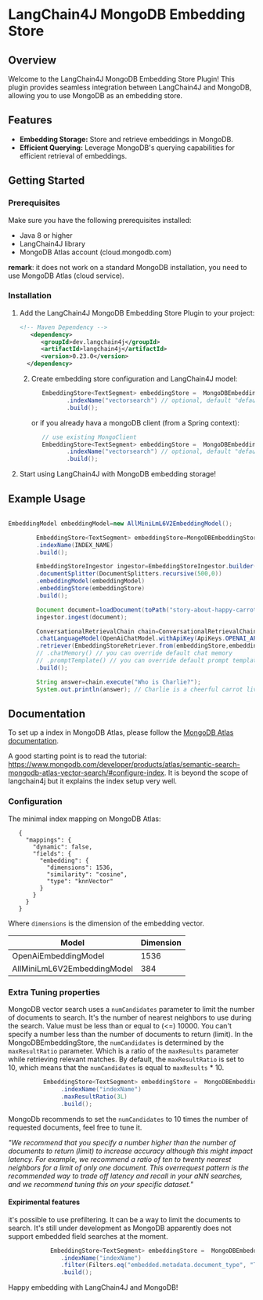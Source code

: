 # LangChain4J MongoDB Embedding Store

## Overview

Welcome to the LangChain4J MongoDB Embedding Store Plugin! This plugin provides seamless integration between LangChain4J
and MongoDB, allowing you to use MongoDB as an embedding store.

## Features

- **Embedding Storage:** Store and retrieve embeddings in MongoDB.
- **Efficient Querying:** Leverage MongoDB's querying capabilities for efficient retrieval of embeddings.

## Getting Started

### Prerequisites

Make sure you have the following prerequisites installed:

- Java 8 or higher
- LangChain4J library
- MongoDB Atlas account (cloud.mongodb.com)

**remark**: it does not work on a standard MongoDB installation, you need to use MongoDB Atlas (cloud service).

### Installation

1. Add the LangChain4J MongoDB Embedding Store Plugin to your project:

   ```xml
   <!-- Maven Dependency -->
      <dependency>
         <groupId>dev.langchain4j</groupId>
         <artifactId>langchain4j</artifactId>
         <version>0.23.0</version>
     </dependency>
   ```

    2. Create embedding store configuration and LangChain4J model:

       ```java
          EmbeddingStore<TextSegment> embeddingStore =  MongoDBEmbeddingStore.withUri(MONGODB_URI, "database", "collection")
                 .indexName("vectorsearch") // optional, default "default"
                 .build();
       ```

       or if you already hava a mongoDB client (from a Spring context):

       ```java
          // use existing MongoClient
          EmbeddingStore<TextSegment> embeddingStore =  MongoDBEmbeddingStore.withMongoDBClient(mongoClient, "database", "collection")
                 .indexName("vectorsearch") // optional, default "default"
                 .build();
       ```

3. Start using LangChain4J with MongoDB embedding storage!

## Example Usage

```java

EmbeddingModel embeddingModel=new AllMiniLmL6V2EmbeddingModel();

        EmbeddingStore<TextSegment> embeddingStore=MongoDBEmbeddingStore.withUri(MONGODB_URI,DATABASE,COLLECTION)
        .indexName(INDEX_NAME)
        .build();

        EmbeddingStoreIngestor ingestor=EmbeddingStoreIngestor.builder()
        .documentSplitter(DocumentSplitters.recursive(500,0))
        .embeddingModel(embeddingModel)
        .embeddingStore(embeddingStore)
        .build();

        Document document=loadDocument(toPath("story-about-happy-carrot.txt"));
        ingestor.ingest(document);

        ConversationalRetrievalChain chain=ConversationalRetrievalChain.builder()
        .chatLanguageModel(OpenAiChatModel.withApiKey(ApiKeys.OPENAI_API_KEY))
        .retriever(EmbeddingStoreRetriever.from(embeddingStore,embeddingModel))
        // .chatMemory() // you can override default chat memory
        // .promptTemplate() // you can override default prompt template
        .build();

        String answer=chain.execute("Who is Charlie?");
        System.out.println(answer); // Charlie is a cheerful carrot living in VeggieVille...
```

## Documentation

To set up a index in MongoDB Atlas, please follow
the [MongoDB Atlas documentation](https://www.mongodb.com/docs/atlas/atlas-search/field-types/knn-vector/).

A good starting point is to read the
tutorial: https://www.mongodb.com/developer/products/atlas/semantic-search-mongodb-atlas-vector-search/#configure-index.
It is beyond the scope of langchain4j but it explains the index setup very well.

### Configuration

The minimal index mapping on MongoDB Atlas:

```
   {
     "mappings": {
       "dynamic": false,
       "fields": {
         "embedding": {
           "dimensions": 1536,
           "similarity": "cosine",
           "type": "knnVector"
         }
       }
     }
   }

```

Where `dimensions` is the dimension of the embedding vector.

| Model                       | Dimension |
|-----------------------------|-----------|
| OpenAiEmbeddingModel        | 1536      |
| AllMiniLmL6V2EmbeddingModel | 384       |



### Extra Tuning properties

MongoDB vector search uses a `numCandidates` parameter to limit the number of documents to search.
It's the number of nearest neighbors to use during the search. Value must be less than or equal to (<=) 10000. You can't specify a number less than the number of documents to return (limit).
In the MongoDBEmbeddingStore, the `numCandidates` is determined by the `maxResultRatio` parameter. Which is a ratio of the `maxResults` parameter while retrieving relevant matches.
By default, the `maxResultRatio` is set to 10, which means that the `numCandidates` is equal to `maxResults` * 10.

```java
          EmbeddingStore<TextSegment> embeddingStore =  MongoDBEmbeddingStore.withMongoDBClient(mongoClient, "database", "collection")
               .indexName("indexName")
               .maxResultRatio(3L)
               .build();
```
MongoDb recommends to set the `numCandidates` to 10 times the number of requested documents, feel free to tune it.

_"We recommend that you specify a number higher than the number of documents to return (limit) to increase accuracy although this might impact latency. For example, we recommend a ratio of ten to twenty nearest neighbors for a limit of only one document. This overrequest pattern is the recommended way to trade off latency and recall in your aNN searches, and we recommend tuning this on your specific dataset."_

#### Expirimental features

it's possible to use prefiltering. It can be a way to limit the documents to search. It's still under development as MongoDB apparently does not support embedded field searches at the moment.
```java          
            EmbeddingStore<TextSegment> embeddingStore =  MongoDBEmbeddingStore.withMongoDBClient(mongoClient, "database", "collection")
               .indexName("indexName")
               .filter(Filters.eq("embedded.metadata.document_type", "TXT"))
               .build();
```




Happy embedding with LangChain4J and MongoDB!




